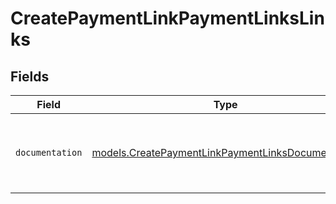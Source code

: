 # CreatePaymentLinkPaymentLinksLinks


## Fields

| Field                                                                                                        | Type                                                                                                         | Required                                                                                                     | Description                                                                                                  |
| ------------------------------------------------------------------------------------------------------------ | ------------------------------------------------------------------------------------------------------------ | ------------------------------------------------------------------------------------------------------------ | ------------------------------------------------------------------------------------------------------------ |
| `documentation`                                                                                              | [models.CreatePaymentLinkPaymentLinksDocumentation](../models/createpaymentlinkpaymentlinksdocumentation.md) | :heavy_check_mark:                                                                                           | The URL to the generic Mollie API error handling guide.                                                      |